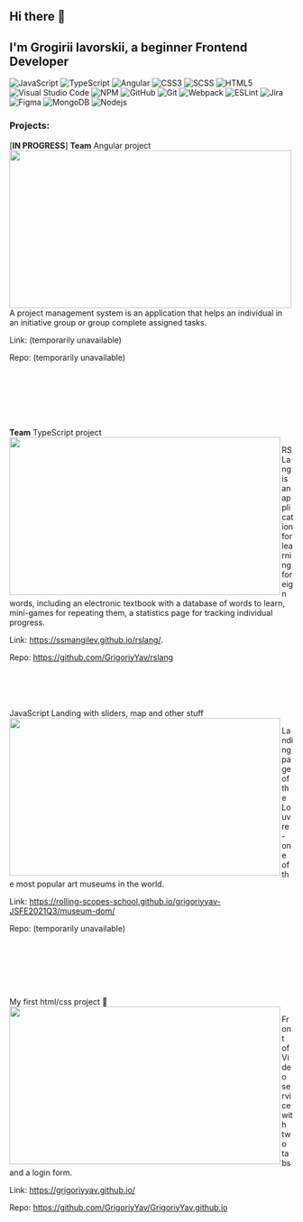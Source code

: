 ## Hi there 👋
## I'm Grogirii Iavorskii, a beginner Frontend Developer
![JavaScript](https://img.shields.io/badge/javascript-%23323330.svg?style=for-the-badge&logo=javascript&logoColor=%23F7DF1E)
![TypeScript](https://img.shields.io/badge/typescript-%23007ACC.svg?style=for-the-badge&logo=typescript&logoColor=white)
![Angular](https://img.shields.io/badge/angular-%23DD0031.svg?style=for-the-badge&logo=angular&logoColor=white)
![CSS3](https://img.shields.io/badge/css3-%231572B6.svg?style=for-the-badge&logo=css3&logoColor=white)
![SCSS](https://img.shields.io/badge/scss-hotpink.svg?style=for-the-badge&logo=SASS&logoColor=white)
![HTML5](https://img.shields.io/badge/html5-%23E34F26.svg?style=for-the-badge&logo=html5&logoColor=white)
![Visual Studio Code](https://img.shields.io/badge/Visual%20Studio%20Code-0078d7.svg?style=for-the-badge&logo=visual-studio-code&logoColor=white)
![NPM](https://img.shields.io/badge/NPM-%23000000.svg?style=for-the-badge&logo=npm&logoColor=white)
![GitHub](https://img.shields.io/badge/github-%23121011.svg?style=for-the-badge&logo=github&logoColor=white)
![Git](https://img.shields.io/badge/git-%23F05033.svg?style=for-the-badge&logo=git&logoColor=white)
![Webpack](https://img.shields.io/badge/webpack-%238DD6F9.svg?style=for-the-badge&logo=webpack&logoColor=black)
![ESLint](https://img.shields.io/badge/ESLint-4B3263?style=for-the-badge&logo=eslint&logoColor=white)
![Jira](https://img.shields.io/badge/jira-%230A0FFF.svg?style=for-the-badge&logo=jira&logoColor=white)
![Figma](https://img.shields.io/badge/figma-%23F24E1E.svg?style=for-the-badge&logo=figma&logoColor=white)
<img alt="MongoDB" src="https://img.shields.io/badge/-MongoDB-234ea94b?style=flat-square&logo=MongoDB&logoColor=white" />
<img alt="Nodejs" src="https://img.shields.io/badge/-Nodejs-43853d?style=flat-square&logo=Node.js&logoColor=white" />

### Projects:
[**IN PROGRESS**]  **Team** Angular project 
<img img align="left" src="https://user-images.githubusercontent.com/86509140/166207343-728c34e5-557a-4c60-b45a-9f3ff2b9fed2.png" width="500" height="280" />

A project management system is an application that helps an individual in an initiative group or group complete assigned tasks.

Link: (temporarily unavailable)

Repo: (temporarily unavailable)
<br/>
<br/>
<br/>
<br/>
<br/>
<br/>
<br/>

**Team** TypeScript project 
<img img align="left" src="https://user-images.githubusercontent.com/86509140/161725024-57f9e24b-232e-46b9-a01e-4d5ba14e24df.png" width="480" height="280" />

RS Lang is an application for learning foreign words, including an electronic textbook with a database of words to learn, mini-games for repeating them, a statistics page for tracking individual progress.

Link: https://ssmangilev.github.io/rslang/.

Repo: https://github.com/GrigoriyYav/rslang
<br/>
<br/>
<br/>
<br/>
<br/>

JavaScript Landing with sliders, map and other stuff
<img img align="left" src="https://user-images.githubusercontent.com/86509140/161727783-417a2c24-d80e-42ba-8326-730b12bdaa7a.png" width="480" height="280" />

Landing page of the Louvre - one of the most popular art museums in the world.

Link: https://rolling-scopes-school.github.io/grigoriyyav-JSFE2021Q3/museum-dom/

Repo: (temporarily unavailable)

<br/>
<br/>
<br/>
<br/>
<br/>

My first html/css project 🙈
<img img align="left" src="https://user-images.githubusercontent.com/86509140/161730113-0b5a414c-e63c-4bd8-a019-4530310dc44b.png" width="480" height="280" />

Front of Video service with two tabs and a login form.

Link: https://grigoriyyav.github.io/

Repo: https://github.com/GrigoriyYav/GrigoriyYav.github.io


<!--
**GrigoriyYav/GrigoriyYav** is a ✨ _special_ ✨ repository because its `README.md` (this file) appears on your GitHub profile.

Here are some ideas to get you started:

- 🔭 I’m currently working on ...
- 🌱 I’m currently learning ...
- 👯 I’m looking to collaborate on ...
- 🤔 I’m looking for help with ...
- 💬 Ask me about ...
- 📫 How to reach me: ...
- 😄 Pronouns: ...
- ⚡ Fun fact: ...
-->
